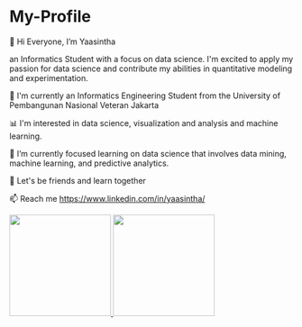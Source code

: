 # My-Profile

👋 Hi Everyone, I’m Yaasintha

an Informatics Student with a focus on data science. I'm excited to apply my passion for data science and contribute my abilities in quantitative modeling and experimentation. 

📍 I'm currently an Informatics Engineering Student  from the University of Pembangunan Nasional Veteran Jakarta

📊 I'm interested in data science, visualization and analysis and machine learning.

🌱 I’m currently focused learning on data science that involves data mining, machine learning, and predictive analytics.

📌 Let's be friends and learn together

📫 Reach me 
https://www.linkedin.com/in/yaasintha/

<p align="left">
<a href="https://github.com/yaasinthariesca">
  <img height="180em" src="https://github-readme-stats-eight-theta.vercel.app/api?username=yaasinthariesca&show_icons=true&theme=algolia&include_all_commits=true&count_private=true"/>
  <img height="180em" src="https://github-readme-stats-eight-theta.vercel.app/api/top-langs/?username=yaasinthariesca&layout=compact&langs_count=8&theme=algolia"/>
</a>
</p>

<!---
yaasinthariesca/yaasinthariesca is a ✨ special ✨ repository because its `README.md` (this file) appears on your GitHub profile.
You can click the Preview link to take a look at your changes.
--->
